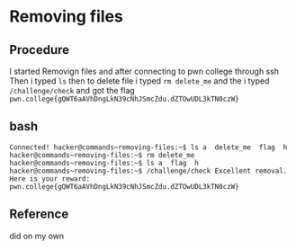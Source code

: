 
# Removing files

## Procedure
I started Removign files and after connecting to pwn college through ssh
Then i typed `ls`
then to delete file i typed `rm delete_me`
and the i typed `/challenge/check`
and got the flag `pwn.college{gQWT6aAVhDngLkN39cNhJSmcZdu.dZTOwUDL3kTN0czW}`

## bash
`Connected!
hacker@commands~removing-files:~$ ls
a  delete_me  flag  h
hacker@commands~removing-files:~$ rm delete_me
hacker@commands~removing-files:~$ ls
a  flag  h
hacker@commands~removing-files:~$ /challenge/check
Excellent removal. Here is your reward:
pwn.college{gQWT6aAVhDngLkN39cNhJSmcZdu.dZTOwUDL3kTN0czW}`

## Reference
did on my own
